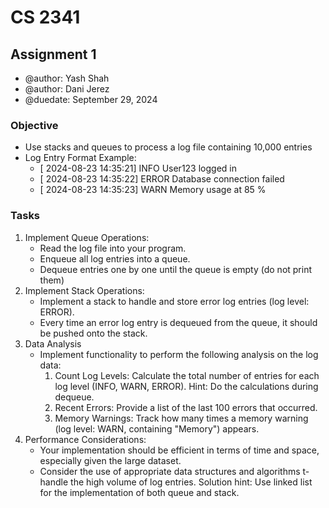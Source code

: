 # **CS 2341** 
## Assignment 1
* @author: Yash Shah
* @author: Dani Jerez
* @duedate: September 29, 2024

### Objective
- Use stacks and queues to process a log file containing 10,000 entries
- Log Entry Format Example:
    - [ 2024-08-23 14:35:21] INFO User123 logged in
    - [ 2024-08-23 14:35:22] ERROR Database connection failed
    - [ 2024-08-23 14:35:23] WARN Memory usage at 85 %

### Tasks
1. Implement Queue Operations:
    - Read the log file into your program.
    - Enqueue all log entries into a queue.
    - Dequeue entries one by one until the queue is empty (do not print them)
2. Implement Stack Operations:
    - Implement a stack to handle and store error log entries (log level: ERROR).
    - Every time an error log entry is dequeued from the queue, it should be pushed onto the stack.
3. Data Analysis
    - Implement functionality to perform the following analysis on the log data:
       1. Count Log Levels: Calculate the total number of entries for each log level (INFO, WARN, ERROR). Hint: Do the calculations during dequeue.
       2. Recent Errors: Provide a list of the last 100 errors that occurred.
       3. Memory Warnings: Track how many times a memory warning (log level: WARN, containing "Memory") appears.
4. Performance Considerations:
    - Your implementation should be efficient in terms of time and space,
       especially given the large dataset.
    - Consider the use of appropriate data structures and algorithms t- handle the high volume of log entries. Solution hint: Use linked list for the implementation of both queue and stack.
